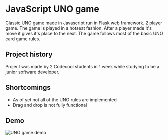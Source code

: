 # JavaScript UNO game
Classic UNO game made in Javascript run in Flask web framework.
2 player game. The game is played in a hotseat fashion. After a player made it's move it gives it's place to the next.
The game follows most of the basic UNO card game rules.

## Project history
Project was made by 2 Codecool students in 1 week while studying to be a junior software developer.

## Shortcomings
- As of yet not all of the UNO rules are implemented
- Drag and drop is not fully functional

## Demo
![UNO game demo](demo/demo.gif)
